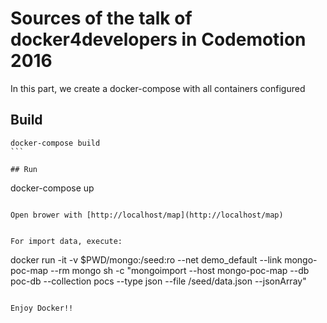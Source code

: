 # Sources of the talk of docker4developers in Codemotion 2016
In this part, we create a docker-compose with all containers configured

## Build

````
docker-compose build
```

## Run

`````
docker-compose up
```

Open brower with [http://localhost/map](http://localhost/map)


For import data, execute: 
````
docker run -it -v $PWD/mongo:/seed:ro --net demo_default --link mongo-poc-map --rm mongo sh -c "mongoimport --host mongo-poc-map --db poc-db --collection pocs --type json --file /seed/data.json --jsonArray"
```

Enjoy Docker!!